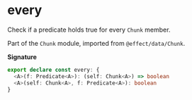 # every

Check if a predicate holds true for every `Chunk` member.

Part of the `Chunk` module, imported from `@effect/data/Chunk`.

**Signature**

```ts
export declare const every: {
  <A>(f: Predicate<A>): (self: Chunk<A>) => boolean
  <A>(self: Chunk<A>, f: Predicate<A>): boolean
}
```
